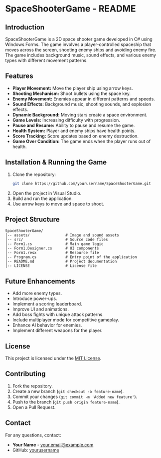 # SpaceShooterGame - README

## Introduction
SpaceShooterGame is a 2D space shooter game developed in C# using Windows Forms. The game involves a player-controlled spaceship that moves across the screen, shooting enemy ships and avoiding enemy fire. The game includes background music, sound effects, and various enemy types with different movement patterns.

## Features
- **Player Movement:** Move the player ship using arrow keys.
- **Shooting Mechanism:** Shoot bullets using the space key.
- **Enemy Movement:** Enemies appear in different patterns and speeds.
- **Sound Effects:** Background music, shooting sounds, and explosion effects.
- **Dynamic Background:** Moving stars create a space environment.
- **Game Levels:** Increasing difficulty with progression.
- **Pause and Resume:** Ability to pause and resume the game.
- **Health System:** Player and enemy ships have health points.
- **Score Tracking:** Score updates based on enemy destruction.
- **Game Over Condition:** The game ends when the player runs out of health.

## Installation & Running the Game
1. Clone the repository:
   ```sh
   git clone https://github.com/yourusername/SpaceShooterGame.git
   ```
2. Open the project in Visual Studio.
3. Build and run the application.
4. Use arrow keys to move and space to shoot.

## Project Structure
```
SpaceShooterGame/
│-- assets/                # Image and sound assets
│-- src/                   # Source code files
│-- Form1.cs               # Main game logic
│-- Form1.Designer.cs      # UI components
│-- Form1.resx             # Resource file
│-- Program.cs             # Entry point of the application
│-- README.md              # Project documentation
│-- LICENSE                # License file
```

## Future Enhancements
- Add more enemy types.
- Introduce power-ups.
- Implement a scoring leaderboard.
- Improve UI and animations.
- Add boss fights with unique attack patterns.
- Include multiplayer mode for competitive gameplay.
- Enhance AI behavior for enemies.
- Implement different weapons for the player.

## License
This project is licensed under the [MIT License](LICENSE).

## Contributing
1. Fork the repository.
2. Create a new branch (`git checkout -b feature-name`).
3. Commit your changes (`git commit -m 'Added new feature'`).
4. Push to the branch (`git push origin feature-name`).
5. Open a Pull Request.

## Contact
For any questions, contact:
- **Your Name** - your.email@example.com
- GitHub: [yourusername](https://github.com/yourusername)
